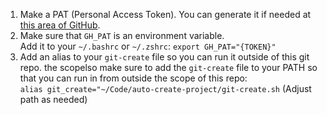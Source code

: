 1. Make a PAT (Personal Access Token). You can generate it if needed at [this area of GitHub](https://github.com/settings/tokens).  
2. Make sure that `GH_PAT` is an environment variable.  
   Add it to your `~/.bashrc` or `~/.zshrc`:
   `export GH_PAT="{TOKEN}"`
4. Add an alias to your `git-create` file so you can run it outside of this git repo. the scopelso make sure to add the `git-create` file to your PATH so that you can run in from outside the scope of this repo:  
   `alias git_create="~/Code/auto-create-project/git-create.sh` (Adjust path as needed)
